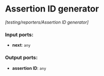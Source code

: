 # Assertion ID generator

_[testing/reporters/Assertion ID generator]_

### Input ports:

* __next__: ` any `

### Output ports:

* __assertion ID__: ` any `

